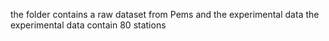 the folder contains a raw dataset from Pems and the experimental data
the experimental data contain 80 stations 
